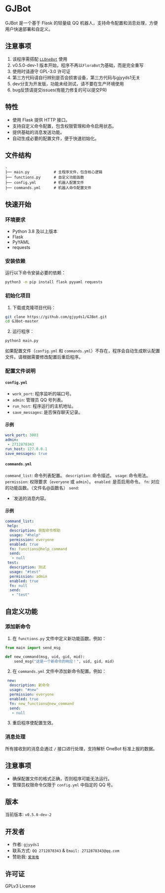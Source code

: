 # GJBot

GJBot 是一个基于 Flask 的轻量级 QQ 机器人，支持命令配置和消息处理，方便用户快速部署和自定义。

## 注意事项
1. 该程序需搭配 [`LLOneBot`](https://llonebot.github.io/zh-CN/) 使用
2. v0.5.0-dev-1 版本开始，程序不再以`FloraBot`为基础，而是完全重写
3. 使用时请遵守 GPL-3.0 许可证
4. 第三方代码请自行辨别是否会损害设备，第三方代码与gjyyds1无关
5. dev分支为开发版，功能未经测试，请不要在生产环境使用
6. bug反馈请提交issues(有能力修复的可以提交PR)

## 特性

- 使用 Flask 提供 HTTP 接口。
- 支持自定义命令配置，包含权限管理和命令启用状态。
- 提供基础的消息发送功能。
- 自动生成必要的配置文件，便于快速初始化。

## 文件结构

```plaintext
.
├── main.py           # 主程序文件，包含核心逻辑
├── functions.py      # 自定义功能函数
├── config.yml        # 机器人配置文件
├── commands.yml      # 机器人命令配置文件
```

## 快速开始

### 环境要求

- Python 3.8 及以上版本
- Flask
- PyYAML
- requests

### 安装依赖

运行以下命令安装必要的依赖：

```bash
python3 -m pip install flask pyyaml requests
```

### 初始化项目

1. 下载或克隆项目代码：

```bash
git clone https://github.com/gjyyds1/GJBot.git
cd GJBot-master
```

2. 运行程序：

```bash
python3 main.py
```

如果配置文件（`config.yml` 和 `commands.yml`）不存在，程序会自动生成默认配置文件。请根据需要修改配置后重启程序。

### 配置文件说明

#### `config.yml`

- `work_port`: 程序监听的端口号。
- `admin`: 管理员 QQ 号列表。
- `run_host`: 程序运行的主机地址。
- `save_messages`: 是否保存聊天记录。

#### 示例

```yaml
work_port: 3003
admin:
 - 2712878343
run_host: 127.0.0.1
save_messages: true
```

#### `commands.yml`

`command_list`: 命令列表配置。
 `description`: 命令描述。
 `usage`: 命令用法。
 `permission`: 权限要求（`everyone` 或 `admin`）。
 `enabled`: 是否启用命令。
 `fn`: 对应的功能函数。（文件名@函数名）
 `send`: 
  - `发送的消息内容。

#### 示例

```yaml
command_list:
 help:
  description: 获取命令帮助
  usage: "#help"
  permission: everyone
  enabled: true
  fn: functions@help_command
  send:
   - null
 test:
  description: 测试
  usage: "#test"
  permission: admin
  enabled: true
  fn: null
  send:
   - "test"
```

## 自定义功能

### 添加新命令

1. 在 `functions.py` 文件中定义新功能函数。例如：

```python
from main import send_msg

def new_command(msg, uid, gid, mid):
    send_msg("这是一个新命令的响应！", uid, gid, mid)
```

2. 在 `commands.yml` 文件中添加新命令配置。例如：

```yaml
 new:
  description: 新命令
  usage: "#new"
  permission: everyone
  enabled: true
  fn: new_functions@new_command
  send:
   - null
```

3. 重启程序使配置生效。

### 消息处理

所有接收到的消息会通过 `/` 接口进行处理，支持解析 OneBot 标准上报的数据。

## 注意事项

- 确保配置文件的格式正确，否则程序可能无法运行。
- 管理员权限命令仅限于 `config.yml` 中指定的 QQ 号。

## 版本

当前版本: `v0.5.0-dev-2`

## 开发者

- 作者: `gjyyds1`
- 联系方式: `QQ 2712878343` & `Email: 2712878343@qq.com`
- 赞助我: [`爱发电`](https://afdian.com/a/gjyyds1)

## 许可证

GPLv3 License

